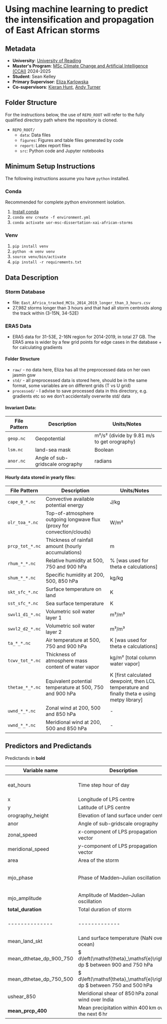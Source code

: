# Using machine learning to predict the intensification and propagation of East African storms

## Metadata
- **University**: [University of Reading](https://www.reading.ac.uk/)
- **Master's Program**: [MSc Climate Change and Artificial Intelligence (CCAI)](https://www.reading.ac.uk/ready-to-study/study/2025/meteorology-and-climate-pg/msc-climate-change-and-artificial-intelligence) 2024-2025 
- **Student**: Sean Kelley
- **Primary Supervisor**: [Eliza Karlowska](https://research.reading.ac.uk/meteorology/people/eliza-karlowska/)
- **Co-supervisors**: [Kieran Hunt](https://research.reading.ac.uk/meteorology/people/kieran-hunt/), [Andy Turner](https://research.reading.ac.uk/meteorology/people/andrew-turner/)

## Folder Structure

For the instructions below, the use of `REPO_ROOT` will refer to the fully qualified directory path where the repository is cloned.

- `REPO_ROOT/`
  - `data`: Data files
  - `figures`: Figures and table files generated by code
  - `report`: Latex report files
  - `src`: Python code and Jupyter notebooks

## Minimum Setup Instructions

The following instructions assume you have `python` installed.

### Conda

Recommended for complete python environment isolation.

1. [Install conda](https://docs.conda.io/projects/conda/en/latest/user-guide/install/index.html)
2. `conda env create -f environment.yml`
3. `conda activate uor-msc-dissertation-xai-african-storms`

### Venv

1. `pip install venv`
2. `python -m venv venv`
3. `source venv/bin/activate`
4. `pip install -r requirements.txt`

## Data Description

### Storm Database
- file: `East_Africa_tracked_MCSs_2014_2019_longer_than_3_hours.csv`
- 27,982 storms longer than 3 hours and that had all storm centroids along the track within (3-15N, 34-52E)

### ERA5 Data
- ERA5 data for 31-53E, 2-16N region for 2014-2019, in total 27 GB. The ERA5 area is wider by a few grid points for edge cases in the database + for calculating gradients

#### Folder Structure
- `raw/` - no data here, Eliza has all the preprocessed data on her own jasmin gsw
- `std/` - all preprocessed data is stored here, should be in the same format, some variables are on different grids (T vs U grid)
- `processed/` - I advise to save processed data in this directory, e.g. gradients etc so we don’t accidentally overwrite std/ data

#### Invariant Data:

| File Pattern | Description | Units/Notes |
|--------------|-------------|-------------|
| `geop.nc` | Geopotential | m²/s² (divide by 9.81 m/s to get orography) |
| `lsm.nc`  |  land-sea mask | Boolean |
| `anor.nc` | Angle of sub-gridscale orography | radians | 

#### Hourly data stored in yearly files:

| File Pattern | Description | Units/Notes |
|--------------|-------------|-------------|
| `cape_0_*.nc` | Convective available potential energy | J/kg |
| `olr_toa_*.nc` | Top-of-atmosphere outgoing longwave flux (proxy for convection/clouds) | W/m² |
| `prcp_tot_*.nc` | Thickness of rainfall amount (hourly accumulations) | m |
| `rhum_*_*.nc` | Relative humidity at 500, 750 and 900 hPa | % [was used for theta e calculations] |
| `shum_*_*.nc` | Specific humidity at 200, 500, 850 hPa | kg/kg |
| `skt_sfc_*.nc` | Surface temperature on land | K |
| `sst_sfc_*.nc` | Sea surface temperature | K |
| `swvl1_d1_*.nc` | Volumetric soil water layer 1 | m³/m³ |
| `swvl2_d2_*.nc` | Volumetric soil water layer 2 | m³/m³ |
| `ta_*_*.nc` | Air temperature at 500, 750 and 900 hPa | K [was used for theta e calculations] |
| `tcwv_tot_*.nc` | Thickness of atmosphere mass content of water vapor | kg/m² [total column water vapor] |
| `thetae_*_*.nc` | Equivalent potential temperature at 500, 750 and 900 hPa | K [first calculated dewpoint, then LCL temperature and finally theta e using metpy library] |
| `uwnd_*_*.nc` | Zonal wind at 200, 500 and 850 hPa | - |
| `vwnd_*_*.nc` | Meridional wind at 200, 500 and 850 hPa | - |

## Predictors and Predictands

Predictands in **bold**

| Variable name | Description | Units |
|--------------|-------------|-------------|
| eat_hours | Time step hour of day | EAT (UTC +3) |
| x | Longitude of LPS centre | ° E |
| y | Latitude of LPS centre | ° N |
| orography_height | Elevation of land surface under centre | m |
| anor | Angle of sub-gridscale orography | radians |
| zonal_speed | $x$-component of LPS propagation vector | km/hr |
| meridional_speed | $y$-component of LPS propagation vector | km/hr |
| area | Area of the storm | km² |
| mjo_phase | Phase of Madden–Julian oscillation | integer range from 1 to 8 |
| mjo_amplitude | Amplitude of Madden–Julian oscillation | - |
| **total_duration** | Total duration of storm | hr |
|--------------|-------------|-------------|
| mean_land_skt | Land surface temperature (NaN over ocean) | K |
| mean_dthetae_dp_900_750 | $ d\left(\mathsf{theta}\_\mathsf{e}\right)/ dp $ between 900 and 750 hPa | K/hPa |
| mean_dthetae_dp_750_500 | $ d\left(\mathsf{theta}\_\mathsf{e}\right)/ dp $ between 750 and 500 hPa | K/hPa |
| ushear_850 | Meridional shear of 850 hPa zonal wind over India | m/s deg |
| **mean_prcp_400** | Mean precipitation within 400 km over the next 6 hr | mm/hr |
